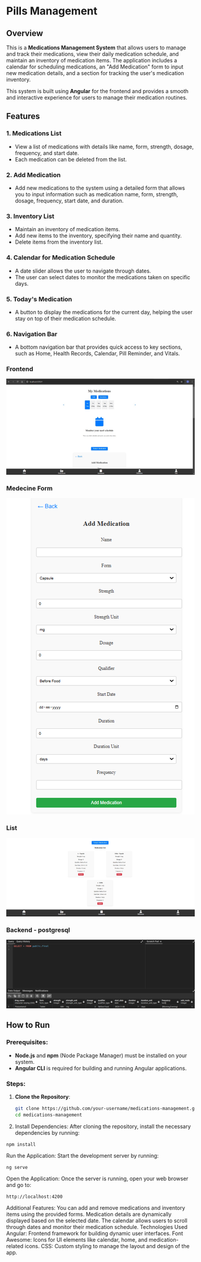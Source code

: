 # Pills Management

## Overview

This is a **Medications Management System** that allows users to manage and track their medications, view their daily medication schedule, and maintain an inventory of medication items. The application includes a calendar for scheduling medications, an "Add Medication" form to input new medication details, and a section for tracking the user's medication inventory.

This system is built using **Angular** for the frontend and provides a smooth and interactive experience for users to manage their medication routines.

## Features

### 1. Medications List
- View a list of medications with details like name, form, strength, dosage, frequency, and start date.
- Each medication can be deleted from the list.

### 2. Add Medication
- Add new medications to the system using a detailed form that allows you to input information such as medication name, form, strength, dosage, frequency, start date, and duration.

### 3. Inventory List
- Maintain an inventory of medication items.
- Add new items to the inventory, specifying their name and quantity.
- Delete items from the inventory list.

### 4. Calendar for Medication Schedule
- A date slider allows the user to navigate through dates.
- The user can select dates to monitor the medications taken on specific days.

### 5. Today's Medication
- A button to display the medications for the current day, helping the user stay on top of their medication schedule.

### 6. Navigation Bar
- A bottom navigation bar that provides quick access to key sections, such as Home, Health Records, Calendar, Pill Reminder, and Vitals.

### Frontend 
![Frontend Dashboard](images/front.jpg)
### Medecine Form
![Medication](images/medications.png)
### List 
![List](images/list.jpg)
### Backend - postgresql
![Backend Dashboard](images/backend.png)


## How to Run

### Prerequisites:
- **Node.js** and **npm** (Node Package Manager) must be installed on your system.
- **Angular CLI** is required for building and running Angular applications.

### Steps:

1. **Clone the Repository**:
   ```bash
   git clone https://github.com/your-username/medications-management.git
   cd medications-management

2. Install Dependencies: After cloning the repository, install the necessary dependencies by running:

```
npm install
```
Run the Application: Start the development server by running:
```
ng serve
```
Open the Application: Once the server is running, open your web browser and go to:

```
http://localhost:4200
```

Additional Features:
You can add and remove medications and inventory items using the provided forms.
Medication details are dynamically displayed based on the selected date.
The calendar allows users to scroll through dates and monitor their medication schedule.
Technologies Used
Angular: Frontend framework for building dynamic user interfaces.
Font Awesome: Icons for UI elements like calendar, home, and medication-related icons.
CSS: Custom styling to manage the layout and design of the app.
